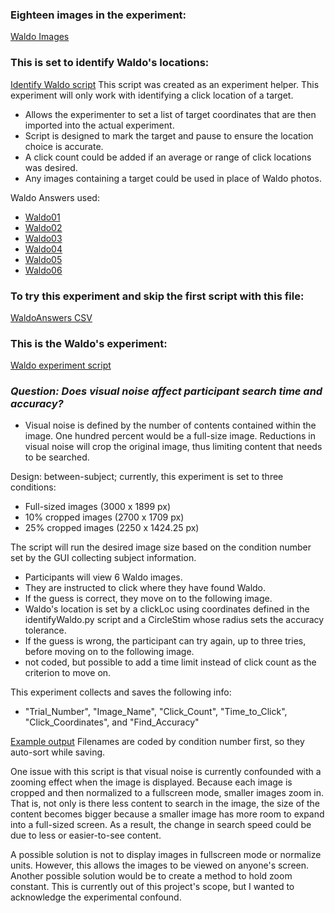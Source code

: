 ### Eighteen images in the experiment:
[Waldo Images](https://github.com/KelseyBrick/PSYCHO-403-Fall-2022/tree/main/Experiment/images)

### This is set to identify Waldo's locations:
[Identify Waldo script](https://github.com/KelseyBrick/PSYCHO-403-Fall-2022/blob/main/Experiment/identifyWaldo.py)
This script was created as an experiment helper. This experiment will only work with identifying a click location of a target. 
* Allows the experimenter to set a list of target coordinates that are then imported into the actual experiment.
* Script is designed to mark the target and pause to ensure the location choice is accurate.
* A click count could be added if an average or range of click locations was desired. 
* Any images containing a target could be used in place of Waldo photos.

Waldo Answers used: 
* [Waldo01](https://www.deviantart.com/where-is-waldo-wally/art/Where-s-Waldo-Book-1-Scene-2-789863105)
* [Waldo02](https://www.deviantart.com/where-is-waldo-wally/art/Where-s-Waldo-Book-1-Scene-3-789863397)
* [Waldo03](https://www.deviantart.com/where-is-waldo-wally/art/Where-s-Waldo-Book-1-Scene-7-789864742)
* [Waldo04](https://www.deviantart.com/where-is-waldo-wally/art/Where-s-Waldo-In-Hollywood-Book-4-Scene-11-462458877)
* [Waldo05](https://www.deviantart.com/where-is-waldo-wally/art/Where-s-Waldo-Now-Book-2-Scene-12-462401664)
* [Waldo06](https://www.deviantart.com/where-is-waldo-wally/art/Where-s-Waldo-The-Wonder-Book-Book-5-S2-464390635)

### To try this experiment and skip the first script with this file:
[WaldoAnswers CSV](https://github.com/KelseyBrick/PSYCHO-403-Fall-2022/blob/main/Experiment/experimentData/waldoLocations.csv)

### This is the Waldo's experiment:
[Waldo experiment script](https://github.com/KelseyBrick/PSYCHO-403-Fall-2022/blob/main/Experiment/waldoExp_v3.py)

### *Question: Does visual noise affect participant search time and accuracy?*
* Visual noise is defined by the number of contents contained within the image. One hundred percent would be a full-size image. Reductions in visual noise will crop the original image, thus limiting content that needs to be searched.

Design: between-subject; currently, this experiment is set to three conditions:
  * Full-sized images (3000 x 1899 px)
  * 10% cropped images (2700 x 1709 px)
  * 25% cropped images (2250 x 1424.25 px)

The script will run the desired image size based on the condition number set by the GUI collecting subject information.
* Participants will view 6 Waldo images.
* They are instructed to click where they have found Waldo.
* If the guess is correct, they move on to the following image.
 * Waldo's location is set by a clickLoc using coordinates defined in the identifyWaldo.py script and a CircleStim whose radius sets the accuracy tolerance.
* If the guess is wrong, the participant can try again, up to three tries, before moving on to the following image.
 * not coded, but possible to add a time limit instead of click count as the criterion to move on.

This experiment collects and saves the following info:
* "Trial_Number", "Image_Name", "Click_Count", "Time_to_Click", "Click_Coordinates", and "Find_Accuracy"

[Example output](https://github.com/KelseyBrick/PSYCHO-403-Fall-2022/blob/main/Experiment/experimentData/2_1_outputFile.csv)
Filenames are coded by condition number first, so they auto-sort while saving.

One issue with this script is that visual noise is currently confounded with a zooming effect when the image is displayed. Because each image is cropped and then normalized to a fullscreen mode, smaller images zoom in. That is, not only is there less content to search in the image, the size of the content becomes bigger because a smaller image has more room to expand into a full-sized screen. As a result, the change in search speed could be due to less or easier-to-see content.

A possible solution is not to display images in fullscreen mode or normalize units. However, this allows the images to be viewed on anyone's screen. Another possible solution would be to create a method to hold zoom constant. This is currently out of this project's scope, but I wanted to acknowledge the experimental confound.





